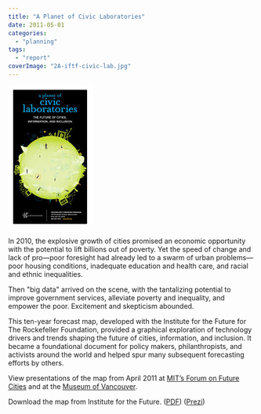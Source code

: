 ```yaml
---
title: "A Planet of Civic Laboratories"
date: 2011-05-01
categories: 
  - "planning"
tags: 
  - "report"
coverImage: "2A-iftf-civic-lab.jpg"
---
```


![](images/2A-iftf-civic-lab.jpg)

In 2010, the explosive growth of cities promised an economic opportunity with the potential to lift billions out of poverty. Yet the speed of change and lack of pro—poor foresight had already led to a swarm of urban problems—poor housing conditions, inadequate education and health care, and racial and ethnic inequalities.

Then "big data" arrived on the scene, with the tantalizing potential to improve government services, alleviate poverty and inequality, and empower the poor. Excitement and skepticism abounded.

This ten-year forecast map, developed with the Institute for the Future for The Rockefeller Foundation, provided a graphical exploration of technology drivers and trends shaping the future of cities, information, and inclusion. It became a foundational document for policy makers, philanthropists, and activists around the world and helped spur many subsequent forecasting efforts by others.

View presentations of the map from April 2011 at [MIT’s Forum on Future Cities](https://www.slideshare.net/anthonymobile/a-planet-of-civic-laboratories) and at the [Museum of Vancouver](https://www.slideshare.net/anthonymobile/a-planet-of-civic-laboratories-museum-of-vancouver).

Download the map from Institute for the Future. ([PDF](https://www.iftf.org/uploads/media/IFTF_Rockefeller_CivicLaboratoriesMap_01.pdf)) ([Prezi](https://prezi.com/4ylwohu2cztp/a-planet-of-civic-laboratories/))
